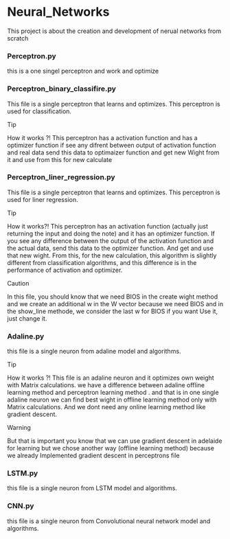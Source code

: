 # Neural_Networks
This project is about the creation and development of nerual networks from scratch

### Perceptron.py
this is a one singel perceptron and work and optimize 



### Perceptron_binary_classifire.py
This file is a single perceptron that learns and optimizes.
This perceptron is used for classification.

> [!TIP]
> How it works ?! This perceptron has a activation function and has a optimizer function if see any difrent between output of activation function and real data send this data to optimaizer function and get new Wight from it and use from this for new calculate

### Perceptron_liner_regression.py
This file is a single perceptron that learns and optimizes.
This perceptron is used for liner regression.

> [!TIP]
> How it works?! This perceptron has an activation function (actually just returning the input and doing the note) and it has an optimizer function. If you see any difference between the output of the activation function and the actual data, send this data to the optimizer function. And get and use that new wight. From this, for the new calculation, this algorithm is slightly different from classification algorithms, and this difference is in the performance of activation and optimizer.

> [!CAUTION]
> In this file, you should know that we need BIOS in the create wight method and we create an additional w in the W vector because we need BIOS and in the show_line methode, we consider the last w for BIOS if you want Use it, just change it.

### Adaline.py
this file is a single neuron from adaline model and algorithms.

> [!TIP]
>  How it works ?! This file is an adaline neuron and it optimizes own weight with Matrix calculations. we have a difference between adaline offline learning method and perceptron learning method . and that is in one single adaline neuron we can find best wight in offline learning method only with Matrix calculations. And we dont need any online learning method like gradient descent.

> [!WARNING]
> But that is important you know that we can use gradient descent in adelaide for learning but we chose another way (offline learning method) because we already Implemented gradient descent in perceptrons file

### LSTM.py
this file is a single neuron from LSTM model and algorithms.

### CNN.py
this file is a single neuron from Convolutional neural network model and algorithms.


